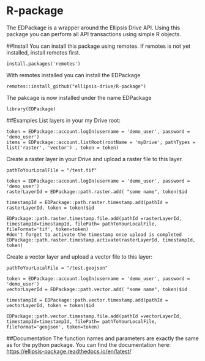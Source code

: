 # R-package

The EDPackage is a wrapper around the Ellipsis Drive API. Using this package you can perform all API transactions using simple R objects.

##Install
You can install this package using remotes. If remotes is not yet installed, install remotes first.

```
install.packages('remotes')
```
With remotes installed you can install the EDPackage

```
remotes::install_github("ellipsis-drive/R-package")
```
The pakcage is now installed under the name EDPackage

```
library(EDPackage)
```

##Examples
List layers in your my Drive root:
```
token = EDPackage::account.logIn(username = 'demo_user', password = 'demo_user')
items = EDPackage::account.listRoot(rootName = 'myDrive', pathTypes = list('raster', 'vector') , token = token)
```

Create a raster layer in your Drive and upload a raster file to this layer.

```
pathToYourLocalFile = "/test.tif"

token = EDPackage::account.logIn(username = 'demo_user', password = 'demo_user')
rasterLayerId = EDPackage::path.raster.add( "some name", token)$id

timestampId = EDPackage::path.raster.timestamp.add(pathId = rasterLayerId, token = token)$id

EDPackage::path.raster.timestamp.file.add(pathId =rasterLayerId, timestampId=timestampId, filePath= pathToYourLocalFile, fileFormat='tif', token=token)
#don't forget to activate the timestamp once upload is completed
EDPackage::path.raster.timestamp.activate(rasterLayerId, timestampId, token)

```

Create a vector layer and upload a vector file to this layer:
```
pathToYourLocalFile = "/test.geojson"

token = EDPackage::account.logIn(username = 'demo_user', password = 'demo_user')
vectorLayerId = EDPackage::path.vector.add( "some name", token)$id

timestampId = EDPackage::path.vector.timestamp.add(pathId = vectorLayerId, token = token)$id

EDPackage::path.vector.timestamp.file.add(pathId =vectorLayerId, timestampId=timestampId, filePath= pathToYourLocalFile, fileFormat='geojson', token=token)

```

##Documentation
The function names and parameters are exactly the same as for the python package. You can find the documentation here: https://ellipsis-package.readthedocs.io/en/latest/


